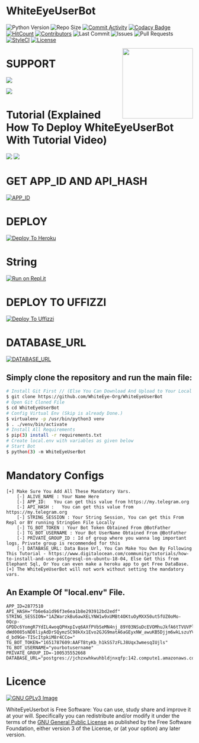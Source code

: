 # WhiteEyeUserBot
![Python Version](https://img.shields.io/badge/Python-v3.8-blue)
![Repo Size](https://img.shields.io/github/repo-size/WhiteEyeOrg/WhiteEyeUserBot)
[![Commit Activity](https://img.shields.io/github/commit-activity/w/WhiteEyeOrg/WhiteEyeUserBot)](https://github.com/WhiteEyeOrg/WhiteEyeUserBot/pulse)
[![Codacy Badge](https://api.codacy.com/project/badge/Grade/b10d40c60fc549299eeb7bda1c7501aa)](https://app.codacy.com/manual/WhiteEyeOrg/WhiteEyeUserBot?utm_source=github.com&utm_medium=referral&utm_content=athphane/userbot&utm_campaign=Badge_Grade_Settings)
[![HitCount](http://hits.dwyl.com/WhiteEyeOrg/WhiteEyeUserBot.svg)](http://hits.dwyl.com/WhiteEyeOrg/WhiteEyeUserBot)
[![Contributors](https://img.shields.io/github/contributors/WhiteEyeOrg/WhiteEyeUserBot)](https://github.com/WhiteEyeOrg/WhiteEyeUserBot/graphs/contributors)
![Last Commit](https://img.shields.io/github/last-commit/WhiteEyeorg/WhiteEyeUserBot/master)
![Issues](https://img.shields.io/github/issues/WhiteEyeOrg/WhiteEyeUserBot)
![Pull Requests](https://img.shields.io/github/issues-pr/WhiteEyeOrg/WhiteEyeUserBot)
[![StyleCI](https://github.styleci.io/repos/216083990/shield?branch=master)](https://github.styleci.io/repos/216083990)
[![License](https://img.shields.io/github/license/WhiteEyeOrg/WhiteEyeUserBot)](LICENSE)

<img src="https://telegra.ph/file/28d9b7eb6ef941325bc64.jpg" width="190" align="right">





# SUPPORT

<a href="https://t.me/Whiteeyedevs"><img src="https://img.shields.io/badge/Join-Telegram%20Channel-red.svg?logo=Telegram"></a>

<a href="https://t.me/WhiteEyeDevs"><img src="https://img.shields.io/badge/Join-Telegram%20Group-blue.svg?logo=telegram"></a>



# Tutorial (Explained How To Deploy WhiteEyeUserBot With Tutorial Video)

<a href="https://youtu.be/2QkKREW0nOE"><img src="https://img.shields.io/badge/HEROKU-TUTORIAL-brightgreen"></a> <a href="https://studio.youtube.com/channel/UCHzrSYy9-R594Ywgba_F7kQ/videos/upload?filter=%5B%5D&sort=%7B%22columnType%22%3A%22date%22%2C%22sortOrder%22%3A%22DESCENDING%22%7D"><img src="https://img.shields.io/badge/UFFIZZI-TUTORIAL-brightgreen"></a>





# GET APP_ID AND API_HASH

[![APP_ID](https://img.shields.io/badge/API__HASH--APP__ID-HERE-brightgreen)](https://my.telegram.org/auth)






# DEPLOY

[![Deploy To Heroku](https://www.herokucdn.com/deploy/button.svg)](https://heroku.com/deploy?template=https://github.com/nyikhil/WhiteEyeUserBot)
# String

[![Run on Repl.it](https://img.shields.io/badge/run-string__session.py-red?style=for-the-badge&logo=repl.it)](https://repl.it/@mrdayamzaidi/WhiteEyeUserbot)

# DEPLOY TO UFFIZZI

[![Deploy To Uffizzi](https://img.shields.io/badge/-Deploy%20To%20Uffizzi-informational)](https://app.uffizzi.com/dashboard)

# DATABASE_URL

[![DATABASE_URL](https://img.shields.io/badge/DATABASE__URL-HERE-success)](https://customer.elephantsql.com/login)



## Simply clone the repository and run the main file:
```sh
# Install Git First // (Else You Can Download And Upload to Your Local Server)
$ git clone https://github.com/WhiteEye-Org/WhiteEyeUserBot
# Open Git Cloned File
$ cd WhiteEyeUserBot
# Config Virtual Env (Skip is already Done.)
$ virtualenv -p /usr/bin/python3 venv
$ . ./venv/bin/activate
# Install All Requirements 
$ pip(3) install -r requirements.txt
# Create local.env with variables as given below
# Start Bot 
$ python(3) -m WhiteEyeUserBot
```

# Mandatory Configs
```
[+] Make Sure You Add All These Mandatory Vars. 
    [-] ALIVE_NAME : Your Name Here
    [-] APP_ID:   You can get this value from https://my.telegram.org
    [-] API_HASH :   You can get this value from https://my.telegram.org
    [-] STRING_SESSION : Your String Session, You can get this From Repl or BY running StringGen File Locally
    [-] TG_BOT_TOKEN : Your Bot Token Obtained From @BotFather 
    [-] TG_BOT_USERNAME : Your Bot UserName Obtained From @BotFather
    [-] PRIVATE_GROUP_ID : Id of group where you wanna log important logs, Private group is recommended for this
    [-] DATABASE_URL: Data Base Url, You Can Make You Own By Following This Tutorial - https://www.digitalocean.com/community/tutorials/how-to-install-and-use-postgresql-on-ubuntu-18-04, Else Get this from Elephant Sql, Or You can even make a heroku app to get Free DataBase.
[+] The WhiteEyeUserBot will not work without setting the mandatory vars.
```


## An Example Of "local.env" File.
```
APP_ID=2877510
API_HASH="fb6e6a1d96f3e6ea1b8e293912bd2edf"
STRING_SESSION="1AZWarzkBu6awXELYNW1w9xUMBt4OKtuOyMXX50ut5fUZ0oMo-0Qcp-GPDDc6YomgR7YdIL4woqQPHxpIvq6AXfPVbSeMN4nj_89Y03NSuDcEVOMhuJkfA6tTVUVPlkh4cQDgIwygG9GUYCAyntL4OvDIjLjNpkI68aSIrB9xChqa6T4uqn74AgRoUvN_5SQ0Y5F2Z6fz7UluwC33j0TuPMOWAdrcSooiIcjxe3WKtao6xz6-dWd0085sND8liyAdDrSQymzSC98kXx1Evo2GJG9matA6aGEyxNW_awuKB5Djjm6wkLszuYVuc03oeD9WNlyFtA-d_bd9Ge-TIScItpkiM8r4CCo="
TG_BOT_TOKEN="1651787609:AAFT8tyKb_h1kSS7zFLJ8Uqx3wmesqIUjls"
TG_BOT_USERNAME="yourbotusername"
PRIVATE_GROUP_ID=-100535552668
DATABASE_URL="postgres://jchzxwhkwuhbldjnxqfp:142.compute1.amazonaws.com:5432/d14c1pas7r1clf"
```







# Licence
[![GNU GPLv3 Image](https://www.gnu.org/graphics/gplv3-127x51.png)](http://www.gnu.org/licenses/gpl-3.0.en.html)  

WhiteEyeUserbot is Free Software: You can use, study share and improve it at your
will. Specifically you can redistribute and/or modify it under the terms of the
[GNU General Public License](https://www.gnu.org/licenses/gpl.html) as
published by the Free Software Foundation, either version 3 of the License, or
(at your option) any later version. 
